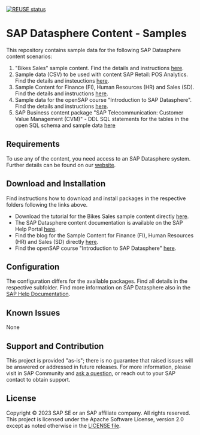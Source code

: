 [![REUSE status](https://api.reuse.software/badge/github.com/SAP-samples/datasphere-content)](https://api.reuse.software/info/github.com/SAP-samples/datasphere-content)
# SAP Datasphere Content - Samples
This repository contains sample data for the following SAP Datasphere content scenarios:
1. "Bikes Sales" sample content. Find the details and instructions [here](Sample_Bikes_Sales_content/README.md).
2. Sample data (CSV) to be used with content SAP Retail: POS Analytics. Find the details and insteuctions [here](SAP_Retail_POS_Analytics/README.md).
3. Sample Content for Finance (FI), Human Resources (HR) and Sales (SD). Find the details and instructions [here](SAP_Sample_Content/README.md).
4. Sample data for the openSAP course "Introduction to SAP Datasphere". Find the details and instructions [here](Sample_Data_openSAP_Introduction_to_SAP_Datasphere/README.md).
5. SAP Business content package "SAP Telecommunication: Customer Value Management (CVM)" - DDL SQL statements for the tables in the open SQL schema and sample data [here](SAP_Telecommuniation_CVM/README.md)

## Requirements
To use any of the content, you need access to an SAP Datasphere system. Further details can be found on our [website](https://www.sap.com/products/technology-platform/datasphere.html).

## Download and Installation
Find instructions how to download and install packages in the respective folders following the links above.

* Download the tutorial for the Bikes Sales sample content directly [here](https://github.com/SAP-samples/datasphere-content/blob/main/Sample_Bikes_Sales_content/SAP%20Datasphere%20%20Content%20-%20Tutorial.pdf).  
* The SAP Datasphere content documentation is available on the SAP Help Portal [here](https://help.sap.com/doc/80d2a628f5204ca1a60713ff508c5823/cloud/en-US/SAP_Datasphere_Content.pdf).
* Find the blog for the Sample Content for Finance (FI), Human Resources (HR) and Sales (SD) directly [here](https://blogs.sap.com/2023/03/09/sap-datasphere-sample-content/).
* Find the openSAP course "Introduction to SAP Datasphere" [here](https://open.sap.com/courses/dsp1).

## Configuration
The configuration differs for the available packages. Find all details in the respective subfolder. Find more information on SAP Datasphere also in the [SAP Help Documentation](https://help.sap.com/docs/SAP_DATASPHERE/).

## Known Issues
None

## Support and Contribution
This project is provided "as-is"; there is no guarantee that raised issues will be answered or addressed in future releases.
For more information, please visit in SAP Community and [ask a question](https://answers.sap.com/questions/ask.html), or reach out to your SAP contact to obtain support.

## License
Copyright © 2023 SAP SE or an SAP affiliate company. All rights reserved. This project is licensed under the Apache Software License, version 2.0 except as noted otherwise in the [LICENSE file](/LICENSES/Apache-2.0.txt).

